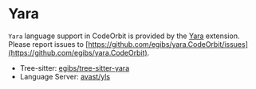 # Yara

`Yara` language support in CodeOrbit is provided by the [Yara](https://github.com/egibs/yara.CodeOrbit) extension. Please report issues to [https://github.com/egibs/yara.CodeOrbit/issues](https://github.com/egibs/yara.CodeOrbit).

- Tree-sitter: [egibs/tree-sitter-yara](https://github.com/egibs/tree-sitter-yara)
- Language Server: [avast/yls](https://github.com/avast/yls)
